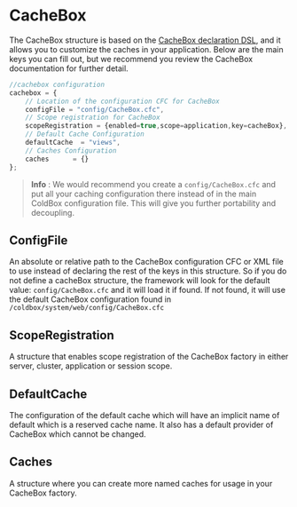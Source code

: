 # CacheBox

The CacheBox structure is based on the [CacheBox declaration DSL](https://cachebox.ortusbooks.com/), and it allows you to customize the caches in your application. Below are the main keys you can fill out, but we recommend you review the CacheBox documentation for further detail.

```javascript
//cachebox configuration
cachebox = {
    // Location of the configuration CFC for CacheBox
    configFile = "config/CacheBox.cfc",
    // Scope registration for CacheBox
    scopeRegistration = {enabled=true,scope=application,key=cacheBox},
    // Default Cache Configuration
    defaultCache  = "views",
    // Caches Configuration
    caches      = {}
};
```

> **Info** : We would recommend you create a `config/CacheBox.cfc` and put all your caching configuration there instead of in the main ColdBox configuration file. This will give you further portability and decoupling.

## ConfigFile

An absolute or relative path to the CacheBox configuration CFC or XML file to use instead of declaring the rest of the keys in this structure. So if you do not define a cacheBox structure, the framework will look for the default value: `config/CacheBox.cfc` and it will load it if found. If not found, it will use the default CacheBox configuration found in `/coldbox/system/web/config/CacheBox.cfc`

## ScopeRegistration

A structure that enables scope registration of the CacheBox factory in either server, cluster, application or session scope.

## DefaultCache

The configuration of the default cache which will have an implicit name of default which is a reserved cache name. It also has a default provider of CacheBox which cannot be changed.

## Caches

A structure where you can create more named caches for usage in your CacheBox factory.
